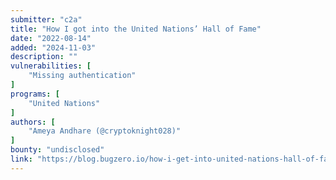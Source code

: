 ```yaml
---
submitter: "c2a"
title: "How I got into the United Nations’ Hall of Fame"
date: "2022-08-14"
added: "2024-11-03"
description: ""
vulnerabilities: [
    "Missing authentication"
]
programs: [
    "United Nations"
]
authors: [
    "Ameya Andhare (@cryptoknight028)"
]
bounty: "undisclosed"
link: "https://blog.bugzero.io/how-i-get-into-united-nations-hall-of-fame-6975e3d3cc45"
---
```




